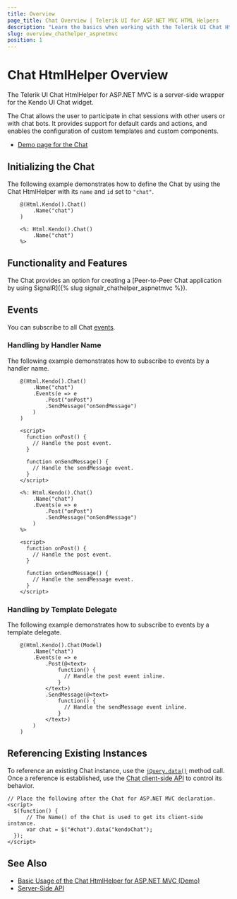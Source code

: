 ```yaml
---
title: Overview
page_title: Chat Overview | Telerik UI for ASP.NET MVC HTML Helpers
description: "Learn the basics when working with the Telerik UI Chat HtmlHelper for ASP.NET MVC."
slug: overview_chathelper_aspnetmvc
position: 1
---
```


# Chat HtmlHelper Overview

The Telerik UI Chat HtmlHelper for ASP.NET MVC is a server-side wrapper for the Kendo UI Chat widget.

The Chat allows the user to participate in chat sessions with other users or with chat bots. It provides support for default cards and actions, and enables the configuration of custom templates and custom components.

* [Demo page for the Chat](https://demos.telerik.com/aspnet-mvc/chat/index)

## Initializing the Chat

The following example demonstrates how to define the Chat by using the Chat HtmlHelper with its `name` and `id` set to `"chat"`.

```Razor
	@(Html.Kendo().Chat()
		.Name("chat")
	)
```
```ASPX
	<%: Html.Kendo().Chat()
		.Name("chat")
	%>
```

## Functionality and Features

The Chat provides an option for creating a [Peer-to-Peer Chat application by using SignalR]({% slug signalr_chathelper_aspnetmvc %}).  

## Events

You can subscribe to all Chat [events](/api/chat).

### Handling by Handler Name

The following example demonstrates how to subscribe to events by a handler name.

```Razor
	@(Html.Kendo().Chat()
		.Name("chat")
		.Events(e => e
			.Post("onPost")
			.SendMessage("onSendMessage")
		)
	)

	<script>
	  function onPost() {
		// Handle the post event.
	  }

	  function onSendMessage() {
		// Handle the sendMessage event.
	  }
	</script>
```
```ASPX
	<%: Html.Kendo().Chat()
		.Name("chat")
		.Events(e => e
			.Post("onPost")
			.SendMessage("onSendMessage")
		)
	%>

	<script>
	  function onPost() {
		// Handle the post event.
	  }

	  function onSendMessage() {
		// Handle the sendMessage event.
	  }
	</script>
```

### Handling by Template Delegate

The following example demonstrates how to subscribe to events by a template delegate.

```Razor
	@(Html.Kendo().Chat(Model)
		.Name("chat")
		.Events(e => e
			.Post(@<text>
				function() {
				  // Handle the post event inline.
				}
			</text>)
			.SendMessage(@<text>
				function() {
				  // Handle the sendMessage event inline.
				}
			</text>)
		)
	)
```

## Referencing Existing Instances

To reference an existing Chat instance, use the [`jQuery.data()`](http://api.jquery.com/jQuery.data/) method call. Once a reference is established, use the [Chat client-side API](https://docs.telerik.com/kendo-ui/api/javascript/ui/chat) to control its behavior.

	// Place the following after the Chat for ASP.NET MVC declaration.
	<script>
	  $(function() {
		  // The Name() of the Chat is used to get its client-side instance.
		  var chat = $("#chat").data("kendoChat");
	  });
	</script>

## See Also

* [Basic Usage of the Chat HtmlHelper for ASP.NET MVC (Demo)](https://demos.telerik.com/aspnet-mvc/chat)
* [Server-Side API](/api/chat)
